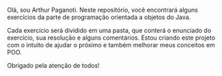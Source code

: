 Olá, sou Arthur Paganoti. Neste repositório, você encontrará alguns exercícios da parte de programação orientada a objetos do Java.

Cada exercício será dividido em uma pasta, que conterá o enunciado do exercício, sua resolução e alguns comentários.
Estou criando este projeto com o intuito de ajudar o próximo e também melhorar meus conceitos em POO.

Obrigado pela atenção de todos!